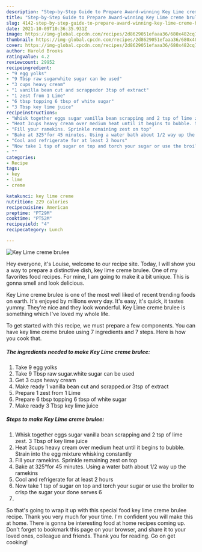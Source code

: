 ```yaml
---
description: "Step-by-Step Guide to Prepare Award-winning Key Lime creme brulee"
title: "Step-by-Step Guide to Prepare Award-winning Key Lime creme brulee"
slug: 4142-step-by-step-guide-to-prepare-award-winning-key-lime-creme-brulee
date: 2021-10-09T10:36:35.931Z
image: https://img-global.cpcdn.com/recipes/2d8629051efaaa36/680x482cq70/key-lime-creme-brulee-recipe-main-photo.jpg
thumbnail: https://img-global.cpcdn.com/recipes/2d8629051efaaa36/680x482cq70/key-lime-creme-brulee-recipe-main-photo.jpg
cover: https://img-global.cpcdn.com/recipes/2d8629051efaaa36/680x482cq70/key-lime-creme-brulee-recipe-main-photo.jpg
author: Harold Brooks
ratingvalue: 4.2
reviewcount: 29952
recipeingredient:
- "9 egg yolks"
- "9 Tbsp raw sugarwhite sugar can be used"
- "3 cups heavy cream"
- "1 vanilla bean cut and scrappedor 3tsp of extract"
- "1 zest from 1 Lime"
- "6 tbsp topping 6 tbsp of white sugar"
- "3 Tbsp key lime juice"
recipeinstructions:
- "Whisk together eggs sugar vanilla bean scrapping and 2 tsp of lime zest. 3 Tbsp of key lime juice"
- "Heat 3cups heavy cream over medium heat until it begins to bubble. Strain into the egg mixture whisking constantly"
- "Fill your ramekins. Sprinkle remaining zest on top"
- "Bake at 325°for 45 minutes. Using a water bath about 1/2 way up the ramekins"
- "Cool and refrigerate for at least 2 hours"
- "Now take 1 tsp of sugar on top and torch your sugar or use the broiler to crisp the sugar your done serves 6"
- ""
categories:
- Recipe
tags:
- key
- lime
- creme

katakunci: key lime creme 
nutrition: 229 calories
recipecuisine: American
preptime: "PT29M"
cooktime: "PT52M"
recipeyield: "4"
recipecategory: Lunch

---
```



![Key Lime creme brulee](https://img-global.cpcdn.com/recipes/2d8629051efaaa36/680x482cq70/key-lime-creme-brulee-recipe-main-photo.jpg)

Hey everyone, it's Louise, welcome to our recipe site. Today, I will show you a way to prepare a distinctive dish, key lime creme brulee. One of my favorites food recipes. For mine, I am going to make it a bit unique. This is gonna smell and look delicious.



Key Lime creme brulee is one of the most well liked of recent trending foods on earth. It's enjoyed by millions every day. It's easy, it's quick, it tastes yummy. They're nice and they look wonderful. Key Lime creme brulee is something which I've loved my whole life.


To get started with this recipe, we must prepare a few components. You can have key lime creme brulee using 7 ingredients and 7 steps. Here is how you cook that.

<!--inarticleads1-->

##### The ingredients needed to make Key Lime creme brulee:

1. Take 9 egg yolks
1. Take 9 Tbsp raw sugar.white sugar can be used
1. Get 3 cups heavy cream
1. Make ready 1 vanilla bean cut and scrapped.or 3tsp of extract
1. Prepare 1 zest from 1 Lime
1. Prepare 6 tbsp topping 6 tbsp of white sugar
1. Make ready 3 Tbsp key lime juice




<!--inarticleads2-->

##### Steps to make Key Lime creme brulee:

1. Whisk together eggs sugar vanilla bean scrapping and 2 tsp of lime zest. 3 Tbsp of key lime juice
1. Heat 3cups heavy cream over medium heat until it begins to bubble. Strain into the egg mixture whisking constantly
1. Fill your ramekins. Sprinkle remaining zest on top
1. Bake at 325°for 45 minutes. Using a water bath about 1/2 way up the ramekins
1. Cool and refrigerate for at least 2 hours
1. Now take 1 tsp of sugar on top and torch your sugar or use the broiler to crisp the sugar your done serves 6
1. 




So that's going to wrap it up with this special food key lime creme brulee recipe. Thank you very much for your time. I'm confident you will make this at home. There is gonna be interesting food at home recipes coming up. Don't forget to bookmark this page on your browser, and share it to your loved ones, colleague and friends. Thank you for reading. Go on get cooking!
